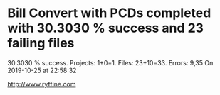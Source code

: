 # Bill Convert with PCDs completed with 30.3030 % success and 23 failing files

30.3030 % success. Projects: 1+0=1.  Files: 23+10=33. Errors: 9,35  On 2019-10-25 at 22:58:32





http://www.ryffine.com
